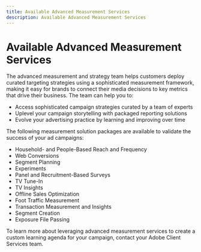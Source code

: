 ```yaml
---
title: Available Advanced Measurement Services
description: Available Advanced Measurement Services
---
```

# Available Advanced Measurement Services

<!-- Probably need to rename this. -->

The advanced measurement and strategy team helps customers deploy curated targeting strategies using a sophisticated measurement framework, making it easy for brands to connect their media decisions to key metrics that drive their business. The team can help you to:

* Access sophisticated campaign strategies curated by a team of experts
* Uplevel your campaign storytelling with packaged reporting solutions
* Evolve your advertising practice by learning and improving over time

The following measurement solution packages are available to validate the success of your ad campaigns:

* Household- and People-Based Reach and Frequency
* Web Conversions
* Segment Planning
* Experiments
* Panel and Recruitment-Based Surveys
* TV Tune-In
* TV Insights
* Offline Sales Optimization
* Foot Traffic Measurement
* Transaction Measurement and Insights
* Segment Creation
* Exposure File Passing

To learn more about leveraging advanced measurement services to create a custom learning agenda for your campaign, contact your Adobe Client Services team.
